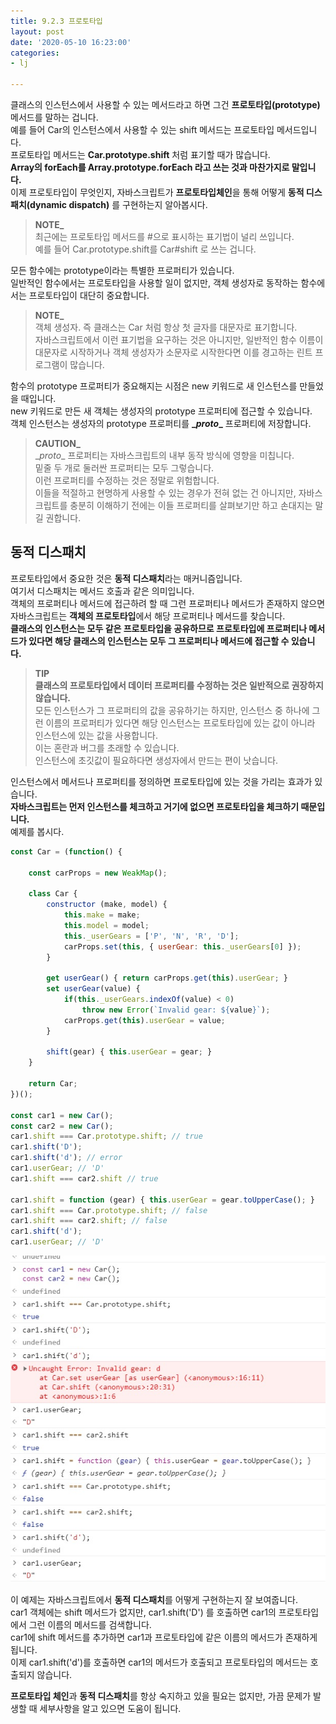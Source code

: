 ```yaml
---
title: 9.2.3 프로토타입
layout: post
date: '2020-05-10 16:23:00'
categories:
- lj

---
```


클래스의 인스턴스에서 사용할 수 있는 메서드라고 하면 그건 **프로토타입(prototype)** 메서드를 말하는 겁니다.  
예를 들어 Car의 인스턴스에서 사용할 수 있는 shift 메서드는 프로토타입 메서드입니다.  
프로토타입 메서드는 **Car.prototype.shift** 처럼 표기할 때가 많습니다.  
**Array의 forEach를 Array.prototype.forEach 라고 쓰는 것과 마찬가지로 말입니다.**  
이제 프로토타입이 무엇인지, 자바스크립트가 **프로토타입체인**을 통해 어떻게 **동적 디스패치(dynamic dispatch)** 를 구현하는지 알아봅시다.

> **NOTE_**  
> 최근에는 프로토타입 메서드를 #으로 표시하는 표기법이 널리 쓰입니다.  
> 예를 들어 Car.prototype.shift를 Car#shift 로 쓰는 겁니다.

모든 함수에는 prototype이라는 특별한 프로퍼티가 있습니다.  
일반적인 함수에서는 프로토타입을 사용할 일이 없지만, 객체 생성자로 동작하는 함수에서는 프로토타입이 대단히 중요합니다.

> **NOTE_**  
> 객체 생성자. 즉 클래스는 Car 처럼 항상 첫 글자를 대문자로 표기합니다.  
> 자바스크립트에서 이런 표기법을 요구하는 것은 아니지만, 일반적인 함수 이름이 대문자로 시작하거나 객체 생성자가 소문자로 시작한다면 이를 경고하는 린트 프로그램이 많습니다.

함수의 prototype 프로퍼티가 중요해지는 시점은 new 키워드로 새 인스턴스를 만들었을 때입니다.  
new 키워드로 만든 새 객체는 생성자의 prototype 프로퍼티에 접근할 수 있습니다.  
객체 인스턴스는 생성자의 prototype 프로퍼티를 **\__proto__** 프로퍼티에 저장합니다.

> **CAUTION_**  
> \__proto__ 프로퍼티는 자바스크립트의 내부 동작 방식에 영향을 미칩니다.  
> 밑줄 두 개로 둘러싼 프로퍼티는 모두 그렇습니다.  
> 이런 프로퍼티를 수정하는 것은 정말로 위험합니다.  
> 이들을 적절하고 현명하게 사용할 수 있는 경우가 전혀 없는 건 아니지만, 자바스크립트를 충분히 이해하기 전에는 이들 프로퍼티를 살펴보기만 하고 손대지는 말길 권합니다.

## 동적 디스패치

프로토타입에서 중요한 것은 **동적 디스패치**라는 매커니즘입니다.  
여기서 디스패치는 메서드 호출과 같은 의미입니다.  
객체의 프로퍼티나 메서드에 접근하려 할 때 그런 프로퍼티나 메서드가 존재하지 않으면 자바스크립트는 **객체의 프로토타입**에서 해당 프로퍼티나 메서드를 찾습니다.  
**클래스의 인스턴스는 모두 같은 프로토타입을 공유하므로 프로토타입에 프로퍼티나 메서드가 있다면 해당 클래스의 인스턴스는 모두 그 프로퍼티나 메서드에 접근할 수 있습니다.**

> **TIP**  
> **클래스의 프로토타입에서 데이터 프로퍼티를 수정하는 것은 일반적으로 권장하지 않습니다.**  
> 모든 인스턴스가 그 프로퍼티의 값을 공유하기는 하지만, 인스턴스 중 하나에 그런 이름의 프로퍼티가 있다면 해당 인스턴스는 프로토타입에 있는 값이 아니라 인스턴스에 있는 값을 사용합니다.  
> 이는 혼란과 버그를 초래할 수 있습니다.  
> 인스턴스에 초깃값이 필요하다면 생성자에서 만드는 편이 낫습니다.

인스턴스에서 메서드나 프로퍼티를 정의하면 프로토타입에 있는 것을 가리는 효과가 있습니다.  
**자바스크립트는 먼저 인스턴스를 체크하고 거기에 없으면 프로토타입을 체크하기 때문입니다.**  
예제를 봅시다.

```javascript
const Car = (function() {
	
	const carProps = new WeakMap();
	
	class Car {
		constructor (make, model) {
			this.make = make;
			this.model = model;
			this._userGears = ['P', 'N', 'R', 'D'];
			carProps.set(this, { userGear: this._userGears[0] });
		}
		
		get userGear() { return carProps.get(this).userGear; }
		set userGear(value) {
			if(this._userGears.indexOf(value) < 0)
				throw new Error(`Invalid gear: ${value}`);
			carProps.get(this).userGear = value;
		}
		
		shift(gear) { this.userGear = gear; }
	}
	
	return Car;
})();

const car1 = new Car();
const car2 = new Car();
car1.shift === Car.prototype.shift; // true
car1.shift('D');
car1.shift('d'); // error
car1.userGear; // 'D'
car1.shift === car2.shift // true

car1.shift = function (gear) { this.userGear = gear.toUpperCase(); }
car1.shift === Car.prototype.shift; // false
car1.shift === car2.shift; // false
car1.shift('d');
car1.userGear; // 'D'
```

![](/static/img/learningjs/image81.jpg)

이 예제는 자바스크립트에서 **동적 디스패치**를 어떻게 구현하는지 잘 보여줍니다.  
car1 객체에는 shift 메서드가 없지만, car1.shift('D') 를 호출하면 car1의 프로토타입에서 그런 이름의 메서드를 검색합니다.  
car1에 shift 메서드를 추가하면 car1과 프로토타입에 같은 이름의 메서드가 존재하게 됩니다.  
이제 car1.shift('d')를 호출하면 car1의 메서드가 호출되고 프로토타입의 메서드는 호출되지 않습니다.

**프로토타입 체인**과 **동적 디스패치**를 항상 숙지하고 있을 필요는 없지만, 가끔 문제가 발생할 때 세부사항을 알고 있으면 도움이 됩니다.
